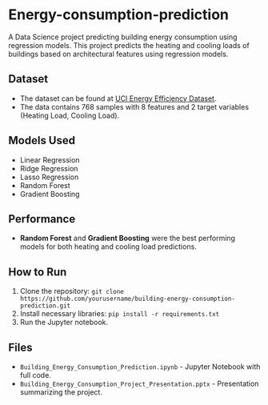 # Energy-consumption-prediction
A Data Science project predicting building energy consumption using regression models. This project predicts the heating and cooling loads of buildings based on architectural features using regression models.

## Dataset
- The dataset can be found at [UCI Energy Efficiency Dataset](https://archive.ics.uci.edu/ml/datasets/energy+efficiency).
- The data contains 768 samples with 8 features and 2 target variables (Heating Load, Cooling Load).

## Models Used
- Linear Regression
- Ridge Regression
- Lasso Regression
- Random Forest
- Gradient Boosting

## Performance
- **Random Forest** and **Gradient Boosting** were the best performing models for both heating and cooling load predictions.

## How to Run
1. Clone the repository: `git clone https://github.com/yourusername/building-energy-consumption-prediction.git`
2. Install necessary libraries: `pip install -r requirements.txt`
3. Run the Jupyter notebook.

## Files
- `Building_Energy_Consumption_Prediction.ipynb` - Jupyter Notebook with full code.
- `Building_Energy_Consumption_Project_Presentation.pptx` - Presentation summarizing the project.
